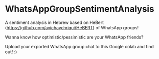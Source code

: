 # WhatsAppGroupSentimentAnalysis
A sentiment analysis in Hebrew based on HeBert (https://github.com/avichaychriqui/HeBERT) of WhatsApp groups!

Wanna know how optimistic/pessimistic are your WhatsApp friends?

Upload your exported WhatsApp group chat to this Google colab and find out! :)
